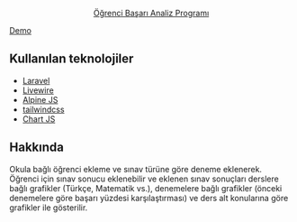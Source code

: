 <p align="center"><a href="http://demo.mscakir.com" target="_blank">
Öğrenci Başarı Analiz Programı
</a></p>
<a href="http://demo.mscakir.com" target="_blank">
Demo
</a>
<p align="center">
</p>

## Kullanılan teknolojiler

- [Laravel](https://laravel.com/)
- [Livewire](https://laravel-livewire.com/)
- [Alpine JS](https://github.com/alpinejs/alpine)
- [tailwindcss](https://tailwindcss.com/)
- [Chart JS](https://www.chartjs.org/)

## Hakkında

Okula bağlı öğrenci ekleme ve sınav türüne göre deneme eklenerek. 
Öğrenci için sınav sonucu eklenebilir ve eklenen sınav sonuçları derslere bağlı grafikler (Türkçe, Matematik vs.), 
denemelere bağlı grafikler (önceki denemelere göre başarı yüzdesi karşılaştırması) ve ders alt konularına göre grafikler ile 
gösterilir.

